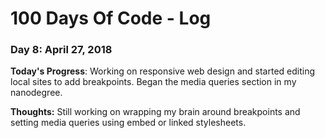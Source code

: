 # 100 Days Of Code - Log

### Day 8: April 27, 2018

**Today's Progress**: Working on responsive web design and started editing local sites to add breakpoints.  Began the media queries section in my nanodegree.

**Thoughts:** Still working on wrapping my brain around breakpoints and setting media queries using embed or linked stylesheets.

